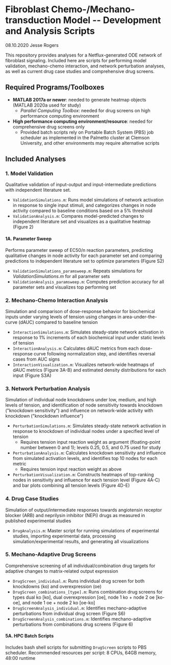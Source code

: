 # Fibroblast Chemo-/Mechano-transduction Model -- Development and Analysis Scripts

08.10.2020 Jesse Rogers

This repository provides analyses for a Netflux-generated ODE network of fibroblast signaling. Included here are scripts for performing model validation, mechano-chemo interaction, and network perturbation analyses, as well as current drug case studies and comprehensive drug screens.

## Required Programs/Toolboxes

- **MATLAB 2017a or newer**: needed to generate heatmap objects (MATLAB 2020a used for study)
  - *Parallel Computing Toolbox*: needed for drug screens on high performance computing environment
- **High performance computing environment/resource**: needed for comprehensive drug screens only
  - Provided batch scripts rely on Portable Batch System (PBS) job scheduler as implemented in the Palmetto cluster at Clemson University, and other environments may require alternative scripts

## Included Analyses

### 1. Model Validation

Qualitative validation of input-output and input-intermediate predictions with independent literature set.

- `ValidationSimulations.m`: Runs model simulations of network activation in response to single input stimuli, and categorizes changes in node activity compared to baseline conditions based on a 5% threshold
- `ValidationAnalysis.m`: Compares model-predicted changes to independent literature set and visualizes as a qualitative heatmap (Figure 2)

#### 1A. Parameter Sweep

Performs parameter sweep of EC50/n reaction parameters, predicting qualitative changes in node activity for each parameter set and comparing predictions to independent literature set to optimize parameters (Figure S2)

- `ValidationSimulations_paramsweep.m`: Repeats simulations for *ValidationSimulations.m* for all parameter sets
- `ValidationAnalysis_paramsweep.m`: Computes prediction accuracy for all parameter sets and visualizes top performing set

### 2. Mechano-Chemo Interaction Analysis

Simulation and comparison of dose-response behavior for biochemical inputs under varying levels of tension using changes in area-under-the-curve (dAUC) compared to baseline tension

- `InteractionSimulations.m`: Simulates steady-state network activation in response to 1% increments of each biochemical input under static levels of tension
- `InteractionAnalysis.m`: Calculates dAUC metrics from each dose-response curve following normalization step, and identifies reversal cases from AUC signs
- `InteractionVisualization.m`: Visualizes network-wide heatmaps of dAUC metrics (Figure 3A-B) and estimated density distributions for each input (Figure S3A)

### 3. Network Perturbation Analysis

Simulation of individual node knockdowns under low, medium, and high levels of tension, and identification of node sensitivity towards knockdown ("knockdown sensitivity") and influence on network-wide activity with knockdown ("knockdown influence")

- `PerturbationSimulations.m`: Simulates steady-state network activation in response to knockdown of individual nodes under a specified level of tension
  - Requires tension input reaction weight as argument (floating-point number between 0 and 1); levels 0.25, 0.5, and 0.75 used for study
- `PerturbationAnalysis.m`: Calculates knockdown sensitivity and influence from simulated activation levels, and identifies top 10 nodes for each metric
  - Requires tension input reaction weight as above
- `PerturbationVisualization.m`: Constructs heatmaps of top-ranking nodes in sensitivity and influence for each tension level (Figure 4A-C) and bar plots combining all tension levels (Figure 4D-E)

### 4. Drug Case Studies

Simulation of output/intermediate responses towards angiotensin receptor blocker (ARB) and neprilysin inhibitor (NEPi) drugs as measured in published experimental studies

- `DrugAnalysis.m`: Master script for running simulations of experimental studies, importing experimental data, processing simulation/experimental results, and generating all visualizations

### 5. Mechano-Adaptive Drug Screens

Comprehensive screening of all individual/combination drug targets for adaptive changes to matrix-related output expression

- `DrugScreen_individual.m`: Runs individual drug screen for both knockdowns (ko) and overexpression (oe)
- `DrugScreen_combinations_[type].m`: Runs combination drug screens for types dual ko [ko], dual overexpression [oe], node 1 ko + node 2 oe [ko-oe], and node 1 oe + node 2 ko [oe-ko]
- `DrugScreenAnalysis_individual.m`: Identifies mechano-adaptive perturbations from individual drug screen (Figure S6)
- `DrugScreenAnalysis_combinations.m`: Identifies mechano-adaptive perturbations from combinations drug screens (Figure 6)

#### 5A. HPC Batch Scripts

Includes bash shell scripts for submitting `DrugScreen` scripts to PBS scheduler. Recommended resources per script: 8 CPUs, 64GB memory, 48:00 runtime
